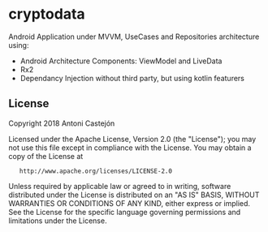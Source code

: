 # cryptodata

Android Application under MVVM, UseCases and Repositories architecture using:
* Android Architecture Components: ViewModel and LiveData
* Rx2
* Dependancy Injection without third party, but using kotlin featurers


## License

Copyright 2018 Antoni Castejón

   Licensed under the Apache License, Version 2.0 (the "License");
   you may not use this file except in compliance with the License.
   You may obtain a copy of the License at

       http://www.apache.org/licenses/LICENSE-2.0

   Unless required by applicable law or agreed to in writing, software
   distributed under the License is distributed on an "AS IS" BASIS,
   WITHOUT WARRANTIES OR CONDITIONS OF ANY KIND, either express or implied.
   See the License for the specific language governing permissions and
   limitations under the License.
